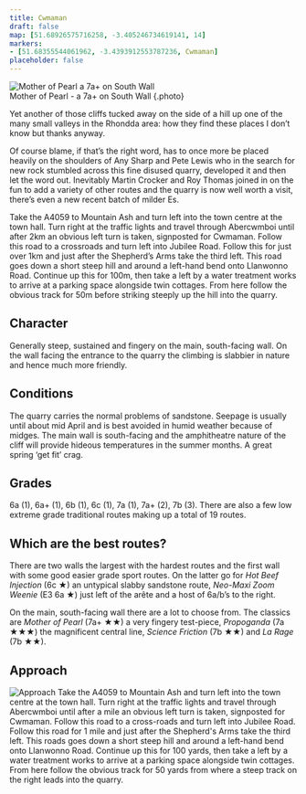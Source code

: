 ```yaml
---
title: Cwmaman
draft: false
map: [51.68926575716258, -3.405246734619141, 14]
markers:
- [51.68355544061962, -3.4393912553787236, Cwmaman]
placeholder: false
---
```



![Mother of Pearl a 7a+ on South Wall](/img/south-wales/south-east-sandstone/Mother-of-Pearl-2.jpg)  
Mother of Pearl - a 7a+ on South Wall
{.photo}

Yet another of those cliffs tucked away on the side of a hill up one of the many small valleys in the Rhondda area: how they find these places I don’t know but thanks anyway.

Of course blame, if that’s the right word, has to once more be placed heavily on the shoulders of Any Sharp and Pete Lewis who in the search for new rock stumbled across this fine disused quarry, developed it and then let the word out. Inevitably Martin Crocker and Roy Thomas joined in on the fun to add a variety of other routes and the quarry is now well worth a visit, there’s even a new recent batch of milder Es.

Take the A4059 to Mountain Ash and turn left into the town centre at the town hall. Turn right at the traffic lights and travel through Abercwmboi until after 2km an obvious left turn is taken, signposted for Cwmaman. Follow this road to a crossroads and turn left into Jubilee Road. Follow this for just over 1km and just after the Shepherd’s Arms take the third left. This road goes down a short steep hill and around a left-hand bend onto Llanwonno Road. Continue up this for 100m, then take a left by a water treatment works to arrive at a parking space alongside twin cottages. From here follow the obvious track for 50m before striking steeply up the hill into the quarry.


## Character

Generally steep, sustained and fingery on the main, south-facing wall. On the wall facing the entrance to the quarry the climbing is slabbier in nature and hence much more friendly.

## Conditions

The quarry carries the normal problems of sandstone. Seepage is usually until about mid April and is best avoided in humid weather because of midges. The main wall is south-facing and the amphitheatre nature of the cliff will provide hideous temperatures in the summer months. A great spring ‘get fit’ crag.

## Grades

6a (1), 6a+ (1), 6b (1), 6c (1), 7a (1), 7a+ (2), 7b (3). There are also a few low extreme grade traditional routes making up a total of 19 routes.

## Which are the best routes?

There are two walls the largest with the hardest routes and the first wall with some good easier grade sport routes. On the latter go for _Hot Beef Injection_ (6c ★) an untypical slabby sandstone route, _Neo-Maxi Zoom Weenie_ (E3 6a ★) just left of the arête and a host of 6a/b’s to the right.

On the main, south-facing wall there are a lot to choose from. The classics are _Mother of Pearl_ (7a+ ★★) a very fingery test-piece, _Propoganda_ (7a ★★★) the magnificent central line, _Science Friction_ (7b ★★) and _La Rage_ (7b ★★).


## Approach

![Approach](/img/south-wales/south-east-sandstone/CWM3.gif)
Take the A4059 to Mountain Ash and turn left into the town centre at the town hall. Turn right at the traffic lights and travel through Abercwmboi until after a mile an obvious left turn is taken, signposted for Cwmaman. Follow this road to a cross-roads and turn left into Jubilee Road. Follow this road for 1 mile and just after the Shepherd's Arms take the third left. This roads goes down a short steep hill and around a left-hand bend onto Llanwonno Road. Continue up this for 100 yards, then take a left by a water treatment works to arrive at a parking space alongside twin cottages. From here follow the obvious track for 50 yards from where a steep track on the right leads into the quarry.

